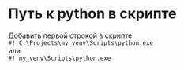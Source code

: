 # Путь к python в скрипте

Добавить первой строкой в скрипте  
`#! C:\Projects\my_venv\Scripts\python.exe`  
или  
`#! my_venv\Scripts\python.exe`  

